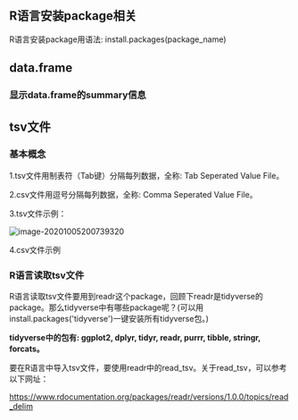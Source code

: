 ## R语言安装package相关

R语言安装package用语法: install.packages(package_name)



## data.frame

### 显示data.frame的summary信息



## tsv文件

### 基本概念

1.tsv文件用制表符（Tab键）分隔每列数据，全称:  Tab Seperated Value File。

2.csv文件用逗号分隔每列数据，全称: Comma Seperated Value File。

3.tsv文件示例：

![image-20201005200739320](C:\Users\Administrator\AppData\Roaming\Typora\typora-user-images\image-20201005200739320.png)

4.csv文件示例



### R语言读取tsv文件

R语言读取tsv文件要用到readr这个package，回顾下readr是tidyverse的package。那么tidyverse中有哪些package呢？(可以用install.packages('tidyverse')一键安装所有tidyverse包。)

**tidyverse中的包有: ggplot2, dplyr, tidyr, readr, purrr, tibble, stringr, forcats。**

要在R语言中导入tsv文件，要使用readr中的read_tsv。关于read_tsv，可以参考以下网址：

https://www.rdocumentation.org/packages/readr/versions/1.0.0/topics/read_delim









